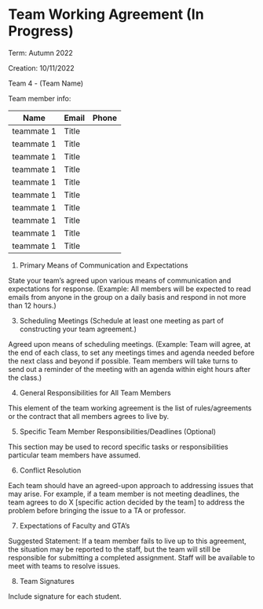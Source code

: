 # Team Working Agreement (In Progress)
Term: Autumn 2022

Creation: 10/11/2022

Team 4 - (Team Name)

Team member info:

| Name                  | Email                         | Phone         |
| --------------------- | ----------------------------- | ------------- |
| teammate 1            | Title                         |               |
| teammate 1            | Title                         |               |
| teammate 1            | Title                         |               |
| teammate 1            | Title                         |               |
| teammate 1            | Title                         |               |
| teammate 1            | Title                         |               |
| teammate 1            | Title                         |               |
| teammate 1            | Title                         |               |
| teammate 1            | Title                         |               |
| teammate 1            | Title                         |               |


1) Primary Means of Communication and Expectations

State your team’s agreed upon various means of communication and expectations for response. (Example: All members will be expected to read emails from anyone in the group on a daily basis and respond in not more than 12 hours.)

3) Scheduling Meetings (Schedule at least one meeting as part of constructing your team agreement.)

Agreed upon means of scheduling meetings. (Example: Team will agree, at the end of each class, to set any meetings times and agenda needed before the next class and beyond if possible. Team members will take turns to send out a reminder of the meeting with an agenda within eight hours after the class.)

4) General Responsibilities for All Team Members

This element of the team working agreement is the list of rules/agreements or the contract that all members agrees to live by.

5) Specific Team Member Responsibilities/Deadlines (Optional)

This section may be used to record specific tasks or responsibilities particular team members have assumed.

6) Conflict Resolution

Each team should have an agreed-upon approach to addressing issues that may arise. For example, if a team member is not meeting deadlines, the team agrees to do X [specific action decided by the team] to address the problem before bringing the issue to a TA or professor.

7) Expectations of Faculty and GTA’s

Suggested Statement:
If a team member fails to live up to this agreement, the situation may be reported to the staff, but the team will still be responsible for submitting a completed assignment. Staff will be available to meet with teams to resolve issues.

8) Team Signatures

Include signature for each student.